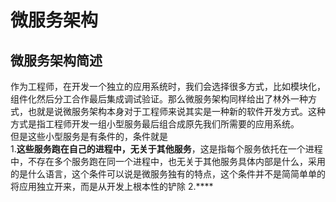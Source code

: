 # 微服务架构
##  微服务架构简述
作为工程师，在开发一个独立的应用系统时，我们会选择很多方式，比如模块化，组件化然后分工合作最后集成调试验证。那么微服务架构同样给出了林外一种方式，也就是说微服务架构本身对于工程师来说其实是一种新的软件开发方式。这种方式是指工程师开发一组小型服务最后组合成原先我们所需要的应用系统。  
但是这些小型服务是有条件的，条件就是  
1.**这些服务跑在自己的进程中，无关于其他服务**，这是指每个服务依托在一个进程中，不存在多个服务跑在同一个进程中，也无关于其他服务具体内部是什么，采用的是什么语言，这个条件可以说是微服务独有的特点，这个条件并不是简简单单的将应用独立开来，而是从开发上根本性的铲除
2.****
